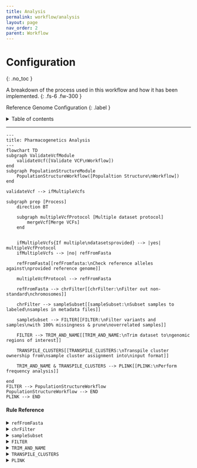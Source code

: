 ```yaml
---
title: Analysis
permalink: workflow/analysis
layout: page
nav_order: 2
parent: Workflow
---
```


# Configuration
{: .no_toc }

A breakdown of the process used in this workflow and how it has been implemented.
{: .fs-6 .fw-300 }

Reference Genome Configuration
{: .label }



<details markdown="block">
  <summary>
    Table of contents
  </summary>
  {: .text-delta }
1. TOC
{:toc}
</details>

---

```mermaid
---
title: Pharmacogenetics Analysis
---
flowchart TD
subgraph ValidateVcfModule
    validateVcf([Validate VCF\nWorkflow])
end
subgraph PopulationStructureModule
    PopulationStructureWorkflow([Populaltion Structure\nWorkflow])
end

validateVcf --> ifMultipleVcfs

subgraph prep [Process]
    direction BT

    subgraph multipleVcfProtocol [Multiple dataset protocol]
        mergeVcf[Merge VCFs]
    end


    ifMultipleVcfs{If multiple\ndatasetsprovided} --> |yes| multipleVcfProtocol
    ifMultipleVcfs --> |no| refFromFasta

    refFromFasta[[refFromfasta:\nCheck reference alleles against\nprovided reference genome]]
    
    multipleVcfProtocol --> refFromFasta

    refFromFasta --> chrFilter[[chrFilter:\nFilter out non-standard\nchromosomes]]

    chrFilter --> sampleSubset[[sampleSubset:\nSubset samples to labeled\nsamples in metadata files]]
    
    sampleSubset --> FILTER[[FILTER:\nFilter variants and samples\nwith 100% missingness & prune\noverrelated samples]]

    FILTER --> TRIM_AND_NAME[[TRIM_AND_NAME:\nTrim dataset to\ngenomic regions of interest]]

    TRANSPILE_CLUSTERS[[TRANSPILE_CLUSTERS:\nTranspile cluster ownership from\nsample cluster assignment into\ninput format]]

    TRIM_AND_NAME & TRANSPILE_CLUSTERS --> PLINK[[PLINK:\nPerform frequency analysis]]

end 
FILTER --> PopulationStructureWorkflow
PopulationStructureWorkflow --> END
PLINK --> END
```


#### Rule Reference

<details markdown="block">
  <summary>
    <code>refFromFasta</code>
  </summary>
  
```mermaid
flowchart TD
refFromFasta[[refFromfasta:\nCheck reference alleles against\nprovided reference genome]]
```
This rule is responsible for checking each loci and comparing its listed reference to that provided in the reference genome.

</details>

<details markdown="block">
  <summary>
    <code>chrFilter</code>
  </summary>

```mermaid
flowchart TD
chrFilter[[chrFilter:\nFilter out non-standard\nchromosomes]]
```

</details>


<details markdown="block">
  <summary>
    <code>sampleSubset</code>
  </summary>

```mermaid
flowchart TD
sampleSubset[[sampleSubset:\nSubset samples to labeled\nsamples in metadata files]]
```

</details>


<details markdown="block">
  <summary>
    <code>FILTER</code>
  </summary>

```mermaid
flowchart TD
FILTER[[FILTER:\nFilter variants and samples\nwith 100% missingness &prune over-related\nsamples]]
```

</details>

<details markdown="block">
  <summary>
    <code>TRIM_AND_NAME</code>
  </summary>
```mermaid
flowchart TD
TRIM_AND_NAME[[TRIM_AND_NAME:\nTrim dataset to genomic regions of interest]]
```
</details>
<details markdown="block">
  <summary>
    <code>TRANSPILE_CLUSTERS</code>
  </summary>
```mermaid
flowchart TD
TRANSPILE_CLUSTERS[[TRANSPILE_CLUSTERS:\nTranspile cluster ownership from\nsample cluster assignment into\ninput format]]
```
</details>
<details markdown="block">
  <summary>
    <code>PLINK</code>
  </summary>
```mermaid
flowchart TD
PLINK[[PLINK:\nPerform frequency analysis]]
```
</details>